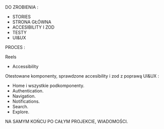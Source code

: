 DO ZROBIENIA :

- STORIES
- STRONA GŁÓWNA
- ACCESIBILITY I ZOD
- TESTY
- UI&UX

PROCES :

Reels

- Accessibility

Otestowane komponenty, sprawdzone accesibility i zod z poprawą UI&UX :

- Home i wszystkie podkomponenty.
- Authentication.
- Navigation.
- Notifications.
- Search.
- Explore.

NA SAMYM KOŃCU PO CAŁYM PROJEKCIE, WIADOMOŚCI.
